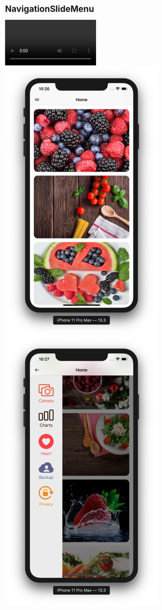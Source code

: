 # NavigationSlideMenu

![](https://github.com/ram4ik/NavigationSlideMenu/blob/master/NavigationSlideMenu/Screen%20Recording%202020-02-11%20at%2022.30.16.mov)
![](https://github.com/ram4ik/NavigationSlideMenu/blob/master/NavigationSlideMenu/Assets.xcassets/Screenshot%202020-02-11%20at%2022.26.46.imageset/Screenshot%202020-02-11%20at%2022.26.46.png)
![](https://github.com/ram4ik/NavigationSlideMenu/blob/master/NavigationSlideMenu/Assets.xcassets/Screenshot%202020-02-11%20at%2022.27.01.imageset/Screenshot%202020-02-11%20at%2022.27.01.png)
